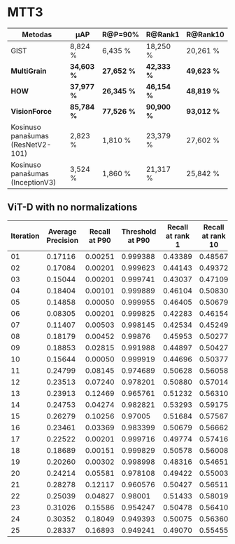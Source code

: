 # MTT3

| **Metodas**                       | **μAP**       | **R@P=90\%**  | **R@Rank1**   | **R@Rank10**  |
|-----------------------------------|---------------|---------------|---------------|---------------|
| GIST                              | 8,824 \%      | 6,435 \%      | 18,250 \%     | 20,261 \%     |
| **MultiGrain**                    | **34,603 \%** | **27,652 \%** | **42,333 \%** | **49,623 \%** |
| **HOW**                           | **37,977 \%** | **26,345 \%** | **46,154 \%** | **48,819 \%** |
| **VisionForce**                   | **85,784 \%** | **77,526 \%** | **90,900 \%** | **93,012 \%** |
| Kosinuso panašumas (ResNetV2-101) | 2,823 \%      | 1,810 \%      | 23,379 \%     | 27,602 \%     |
| Kosinuso panašumas (InceptionV3)  | 3,524 \%      | 1,860 \%      | 21,317 \%     | 25,842 \%     |


## ViT-D with no normalizations

| **Iteration** | **Average Precision** | **Recall at P90** | **Threshold at P90** | **Recall at rank 1** | **Recall at rank 10** |
|---------------|-----------------------|-------------------|----------------------|----------------------|-----------------------|
| 01            | 0.17116               | 0.00251           | 0.999388             | 0.43389              | 0.48567               |
| 02            | 0.17084               | 0.00201           | 0.999623             | 0.44143              | 0.49372               |
| 03            | 0.15044               | 0.00201           | 0.999741             | 0.43037              | 0.47109               |
| 04            | 0.18404               | 0.00101           | 0.999889             | 0.46104              | 0.50830               |
| 05            | 0.14858               | 0.00050           | 0.999955             | 0.46405              | 0.50679               |
| 06            | 0.08305               | 0.00201           | 0.999825             | 0.42283              | 0.46154               |
| 07            | 0.11407               | 0.00503           | 0.998145             | 0.42534              | 0.45249               |
| 08            | 0.18179               | 0.00452           | 0.99876              | 0.45953              | 0.50277               |
| 09            | 0.18853               | 0.02815           | 0.991988             | 0.44897              | 0.50427               |
| 10            | 0.15644               | 0.00050           | 0.999919             | 0.44696              | 0.50377               |
| 11            | 0.24799               | 0.08145           | 0.974689             | 0.50628              | 0.56058               |
| 12            | 0.23513               | 0.07240           | 0.978201             | 0.50880              | 0.57014               |
| 13            | 0.23913               | 0.12469           | 0.965761             | 0.51232              | 0.56310               |
| 14            | 0.24753               | 0.04274           | 0.982821             | 0.53293              | 0.59175               |
| 15            | 0.26279               | 0.10256           | 0.97005              | 0.51684              | 0.57567               |
| 16            | 0.23461               | 0.03369           | 0.983399             | 0.50679              | 0.56662               |
| 17            | 0.22522               | 0.00201           | 0.999716             | 0.49774              | 0.57416               |
| 18            | 0.18689               | 0.00151           | 0.999829             | 0.50578              | 0.56008               |
| 19            | 0.20260               | 0.00302           | 0.998998             | 0.48316              | 0.54651               |
| 20            | 0.24214               | 0.05581           | 0.978108             | 0.49422              | 0.55003               |
| 21            | 0.28278               | 0.12117           | 0.960576             | 0.50427              | 0.56511               |
| 22            | 0.25039               | 0.04827           | 0.98001              | 0.51433              | 0.58019               |
| 23            | 0.31026               | 0.15586           | 0.954247             | 0.50478              | 0.56410               |
| 24            | 0.30352               | 0.18049           | 0.949393             | 0.50075              | 0.56360               |
| 25            | 0.28337               | 0.16893           | 0.949241             | 0.49070              | 0.55455               |

